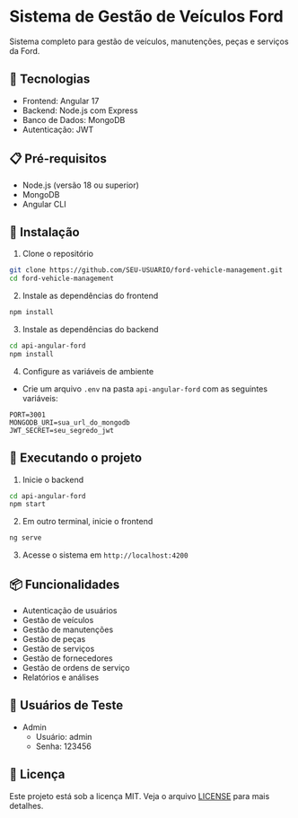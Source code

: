 # Sistema de Gestão de Veículos Ford

Sistema completo para gestão de veículos, manutenções, peças e serviços da Ford.

## 🚀 Tecnologias

- Frontend: Angular 17
- Backend: Node.js com Express
- Banco de Dados: MongoDB
- Autenticação: JWT

## 📋 Pré-requisitos

- Node.js (versão 18 ou superior)
- MongoDB
- Angular CLI

## 🔧 Instalação

1. Clone o repositório
```bash
git clone https://github.com/SEU-USUARIO/ford-vehicle-management.git
cd ford-vehicle-management
```

2. Instale as dependências do frontend
```bash
npm install
```

3. Instale as dependências do backend
```bash
cd api-angular-ford
npm install
```

4. Configure as variáveis de ambiente
- Crie um arquivo `.env` na pasta `api-angular-ford` com as seguintes variáveis:
```
PORT=3001
MONGODB_URI=sua_url_do_mongodb
JWT_SECRET=seu_segredo_jwt
```

## 🚀 Executando o projeto

1. Inicie o backend
```bash
cd api-angular-ford
npm start
```

2. Em outro terminal, inicie o frontend
```bash
ng serve
```

3. Acesse o sistema em `http://localhost:4200`

## 📦 Funcionalidades

- Autenticação de usuários
- Gestão de veículos
- Gestão de manutenções
- Gestão de peças
- Gestão de serviços
- Gestão de fornecedores
- Gestão de ordens de serviço
- Relatórios e análises

## 👥 Usuários de Teste

- Admin
  - Usuário: admin
  - Senha: 123456

## 📝 Licença

Este projeto está sob a licença MIT. Veja o arquivo [LICENSE](LICENSE) para mais detalhes.
